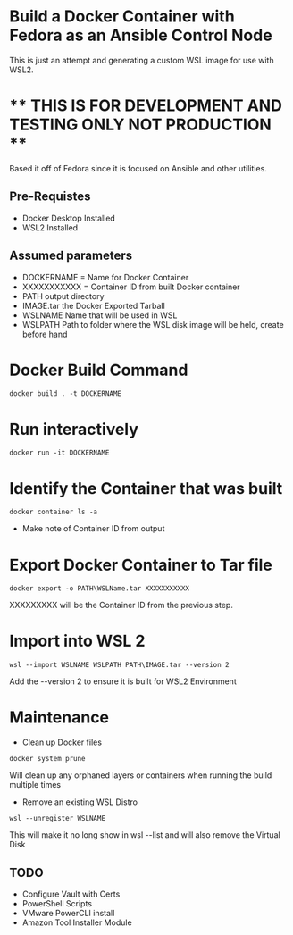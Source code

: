 # Build a Docker Container with Fedora as an Ansible Control Node
This is just an attempt and generating a custom WSL image for use with WSL2.  

# ** THIS IS FOR DEVELOPMENT AND TESTING ONLY NOT PRODUCTION **

Based it off of Fedora since it is 
focused on Ansible and other utilities.
## Pre-Requistes

- Docker Desktop Installed
- WSL2 Installed

## Assumed parameters
- DOCKERNAME = Name for Docker Container
- XXXXXXXXXXX = Container ID from built Docker container
- PATH output directory
- IMAGE.tar the Docker Exported Tarball
- WSLNAME Name that will be used in WSL
- WSLPATH Path to folder where the WSL disk image will be held, create before hand

# Docker Build Command
```
docker build . -t DOCKERNAME
````

# Run interactively
```
docker run -it DOCKERNAME
```

# Identify the Container that was built
```
docker container ls -a
```

- Make note of Container ID from output

# Export Docker Container to Tar file
```
docker export -o PATH\WSLName.tar XXXXXXXXXXX
```
XXXXXXXXX will be the Container ID from the previous step.
# Import into WSL 2
```
wsl --import WSLNAME WSLPATH PATH\IMAGE.tar --version 2                                        
```

Add the --version 2 to ensure it is built for WSL2 Environment


# Maintenance
- Clean up Docker files
```
docker system prune
```
Will clean up any orphaned layers or containers when running the build multiple times

- Remove an existing WSL Distro
```
wsl --unregister WSLNAME
```
This will make it no long show in wsl --list and will also remove the Virtual Disk

## TODO
- Configure Vault with Certs
- PowerShell Scripts
- VMware PowerCLI install
- Amazon Tool Installer Module